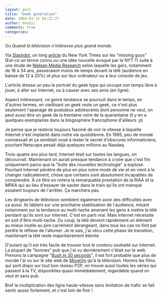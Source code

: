 ```yaml
---
layout: post
title: "Geek generation"
date: 2004-03-31 04:22:27
author: Hoedic
comments: true
categories: 
---
```



Ou *Quand la télévision n'intéresse plus grand monde*.

Via [Slashdot](http://slashdot.org/articles/04/03/30/156247.shtml?tid=129&tid=186&tid=188), un long [article](http://www.nytimes.com/2004/03/29/technology/29guy.html) du New York Times sur les "missing guys" (Est-ce un terme connu ou une idée nouvelle évoqué par le NYT ?) suite à une étude de [Nielsen Media Research](http://www.nielsenmedia.com/) selon laquelle les gars, notamment de 18 à 34 ans, passeraient moins de temps devant la télé (audience en baisse de 12 à 20%) et plus sur leur ordinateur ou à leur console de jeu.

L'article dresse un peu le portrait du geek type qui occupe son temps libre à jouer, à aller sur Internet, ou à causer avec ses amis (en ligne).

Aspect intéressant, ce genre tendance se poursuit dans le temps, en d'autres termes, en vieillisant un geek reste un geek, ce n'est plus seulement l'apanage de pustuleux adolescents dont personne ne veut, on peut aussi être un geek de la trentaine voire de la quarantaine (il y en a quelques exemplaires dans la blogosphère francophone d'ailleurs :p)

Je pense que je resterai toujours fasciné de voir la vitesse à laquelle Internet s'est implanté dans notre vie quotidienne. En 1995, peu de monde connaissait et ça semblait voué à rester le secret d'obscures informaticiens, pourtant Netscape pesait déjà quelques millions au Nasdaq.

Trois-quatre ans plus tard, Internet était sur toutes les langues, on découvrait. Maintenant on aurait presque tendance à croire que c'est fini uniquement parce que la "bulle des nouvelles technologie" a explosé. Pourtant Internet pénètre de plus en plus notre mode de vie et en vient à le changer radicalement, chose que certains sont absolument incapables de comprendre. À ce titre on notera la remarquable prestation de la RIAA et la MPAA qui au lieu d'essayer de sauter dans le train qu'ils ont manqué essaient toujours de l'arrêter. Ça marchera pas.

Les dirigeants de télévision semblent également avoir des difficultés avec ça aussi. Ils tablent sur une prochaine stabilisation de l'audience, misant notamment sur la tendance au multi-tache amenant les gens à mettre la télé pendant qu'ils sont sur internet. C'est en parti vrai. Mais Internet nécessite en soit d'être multi-tache. Du coup, la télé devient rapidement un élément au mieux inutile au pire carrément dérangeant, dans tous les cas on finit par perdre le réflexe de l'allumer. Je le sais, j'ai vécu cette phase de transition, maintenant la télé reste majoritairement éteinte.

D'autant qu'il est très facile de trouver tout le contenu souhaité sur Internet. La plupart de "bonnes" pub que j'ai vu dernièrement c'était sur le web. Prenons la campagne "[Bush in 30 seconds](http://www.bushin30seconds.org/)", il est fort probable que plus de monde l'ai vu sur le site web de [MoveOn](http://www.moveon.org/) qu'à la télévision. Hormis les films qui sont dispo sur tout bon réseau P2P, on trouve aussi toutes les séries qui passent à la TV, disponibles quasi-immédiatement, regardable quand on veut et sans pub.

Bref la multiplication des ligne haute-vitesse sans limitation de trafic se fait sentir assez fortement, et c'est loin de finir !
